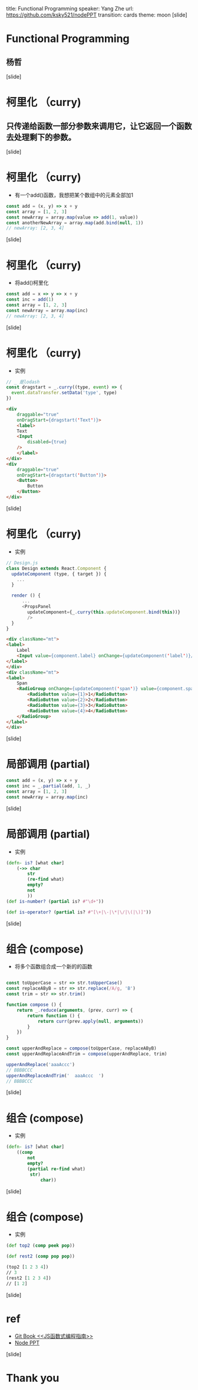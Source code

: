 title: Functional Programming
speaker: Yang Zhe
url: https://github.com/ksky521/nodePPT
transition: cards
theme: moon
[slide]

# Functional Programming
## 杨哲

[slide]

# 柯里化 （curry)
## 只传递给函数一部分参数来调用它，让它返回一个函数去处理剩下的参数。


[slide]
# 柯里化 （curry)
- 有一个add()函数，我想把某个数组中的元素全部加1
```javascript
const add = (x, y) => x + y
const array = [1, 2, 3]
const newArray = array.map(value => add(1, value))
const anotherNewArray = array.map(add.bind(null, 1))
// newArray: [2, 3, 4]
```
[slide]
# 柯里化 （curry)
- 将add()柯里化
```javascript
const add = x => y => x + y
const inc = add(1)
const array = [1, 2, 3]
const newArray = array.map(inc)
// newArray: [2, 3, 4]

```

[slide]
# 柯里化 （curry)
- 实例
```javascript
// _ 是lodash
const dragstart = _.curry((type, event) => {
  event.dataTransfer.setData('type', type)
})
```

```html
<div
    draggable="true"
    onDragStart={dragstart('Text')}>
    <label>
    Text
    <Input 
        disabled={true}
    />
    </label>
</div>
<div
    draggable="true"
    onDragStart={dragstart('Button')}>
    <Button>
        Button
    </Button>
</div>
```

[slide]
# 柯里化 （curry)
- 实例
```javascript
// Design.js
class Design extends React.Component {
  updateComponent (type, { target }) {
    ...
  }

  render () {
      ...
      <PropsPanel
        updateComponent={_.curry(this.updateComponent.bind(this))}
        />
  }
}
```

```html
<div className="mt">
<label>
    Label
    <Input value={component.label} onChange={updateComponent('label')}/>
</label>
</div>
<div className="mt">
<label>
    Span
    <RadioGroup onChange={updateComponent('span')} value={component.span}>
        <RadioButton value={1}>1</RadioButton>
        <RadioButton value={2}>2</RadioButton>
        <RadioButton value={3}>3</RadioButton>
        <RadioButton value={4}>4</RadioButton>
    </RadioGroup>
</label>
</div>
```

[slide]
# 局部调用 (partial)
```javascript
const add = (x, y) => x + y
const inc = _.partial(add, 1, _)
const array = [1, 2, 3]
const newArray = array.map(inc)
```

[slide]
# 局部调用 (partial)
- 实例

```clojure
(defn- is? [what char]
    (->> char
        str
        (re-find what)
        empty?
        not
        ))
(def is-number? (partial is? #"\d+"))

(def is-operator? (partial is? #"[\+|\-|\*|\/|\(|\)]"))
```

[slide]
# 组合 (compose)
- 将多个函数组合成一个新的的函数

```javascript

const toUpperCase = str => str.toUpperCase()
const replaceAByB = str => str.replace(/A/g, 'B')
const trim = str => str.trim()

function compose () {
    return _.reduce(arguments, (prev, curr) => {
        return function () {
            return curr(prev.apply(null, arguments))
        }
    })
}

const upperAndReplace = compose(toUpperCase, replaceAByB)
const upperAndReplaceAndTrim = compose(upperAndReplace, trim)

upperAndReplace('aaaAccc')
// BBBBCCC
upperAndReplaceAndTrim('  aaaAccc  ')
// BBBBCCC
```


[slide]
# 组合 (compose)
- 实例

```clojure
(defn- is? [what char]
    ((comp
        not
        empty?
        (partial re-find what)
         str)
             char))
```

[slide]
# 组合 (compose)
- 实例

```clojure
(def top2 (comp peek pop))

(def rest2 (comp pop pop))

(top2 [1 2 3 4])
// 3
(rest2 [1 2 3 4])
// [1 2]
```

[slide]

# ref
- <a href="https://llh911001.gitbooks.io/mostly-adequate-guide-chinese/">Git Book &lt;&lt;JS函数式编程指南&gt;&gt;</a>
- <a href="https://github.com/ksky521/nodePPT">Node PPT</a>

[slide]

# Thank you